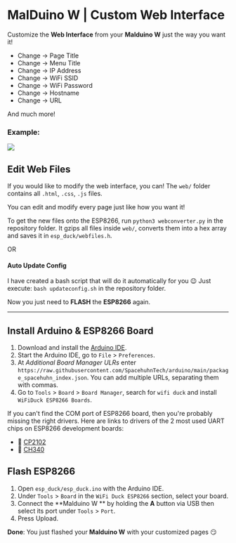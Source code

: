 # MalDuino W | Custom Web Interface

Customize the **Web Interface** from your **Malduino W** just the way you want it!

- Change -> Page Title
- Change -> Menu Title
- Change -> IP Address
- Change -> WiFi SSID
- Change -> WiFi Password
- Change -> Hostname
- Change -> URL

And much more!


### Example: 
![](https://i.ibb.co/m4vTh2D/My-USB-EXAMPLE.png)

## Edit Web Files

If you would like to modify the web interface, you can!
The `web/` folder contains all `.html`, `.css`, `.js` files.

You can edit and modify every page just like how you want it!

To get the new files onto the ESP8266, run `python3 webconverter.py` in the
repository folder. It gzips all files inside `web/`, converts them into a hex array
and saves it in `esp_duck/webfiles.h`.

OR

#### Auto Update Config 
I have created a bash script that will do it automatically for you :wink:
Just execute: `bash updateconfig.sh` in the repository folder.

Now you just need to **FLASH** the **ESP8266** again.



------------



## Install Arduino & ESP8266 Board

1. Download and install the [Arduino IDE](https://www.arduino.cc/en/main/software).
2. Start the Arduino IDE, go to `File` > `Preferences`.
3. At *Additional Board Manager ULRs* enter `https://raw.githubusercontent.com/SpacehuhnTech/arduino/main/package_spacehuhn_index.json`. You can add multiple URLs, separating them with commas.
4. Go to `Tools` > `Board` > `Board Manager`, search for `wifi duck` and install  `WiFiDuck ESP8266 Boards`.

If you can't find the COM port of ESP8266 board, then you're probably missing the right drivers.
Here are links to drivers of the 2 most used UART chips on ESP8266 development boards:
- :floppy_disk: [CP2102](https://www.silabs.com/products/development-tools/software/usb-to-uart-bridge-vcp-drivers)
- :floppy_disk: [CH340](https://sparks.gogo.co.nz/ch340.html)

## Flash ESP8266

1. Open `esp_duck/esp_duck.ino` with the Arduino IDE.
2. Under `Tools` > `Board` in the `WiFi Duck ESP8266` section, select your board.
3. Connect the **Malduino W ** by holding the **A** button via USB then select its port under `Tools` > `Port`.
5. Press Upload.

**Done**: You just flashed your **Malduino W**  with your customized pages :smirk:
